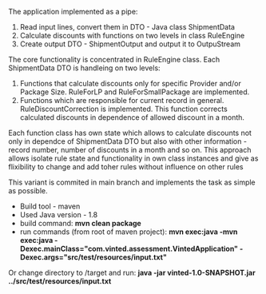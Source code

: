 The application implemented as a pipe:
1. Read input lines, convert them in DTO - Java class ShipmentData
2. Calculate discounts with functions on two levels in class RuleEngine
3. Create output DTO - ShipmentOutput and output it to OutpuStream

The core functionality is concentrated in RuleEngine class. Each ShipmentData DTO is handleing on two levels:
1. Functions that calculate discounts only for specific Provider and/or Package Size. RuleForLP and RuleForSmallPackage are implemented.
2. Functions which are responsible for current record in general. RuleDiscountCorrection is implemented. This function corrects calculated discounts in dependence of allowed discount in a month.

Each function class has own state which allows to calculate discounts not only in dependce of ShipmentData DTO but also with other information - record number, number of discounts in a month and so on.
This approach allows isolate rule state and functionality in own class instances and give as flixibility to change and add toher rules without influence on other rules

This variant is commited in main branch and implements the task as simple as possible.

* Build tool - maven
* Used Java version - 1.8
* build command: **mvn clean package**
* run commands (from root of maven project): 
**mvn exec:java -mvn exec:java -Dexec.mainClass="com.vinted.assessment.VintedApplication" -Dexec.args="src/test/resources/input.txt"**

Or change directory to /target and run: **java -jar vinted-1.0-SNAPSHOT.jar ../src/test/resources/input.txt**

